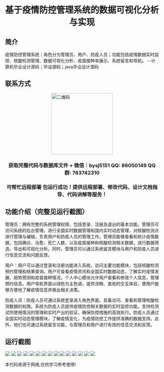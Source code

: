 <p><h1 align="center">基于疫情防控管理系统的数据可视化分析与实现</h1></p>

## 简介
疫情防控管理系统：角色分为管理员、用户、防疫人员；功能包括疫情数据实时监控、核酸检测管理、数据可视化分析、疫苗接种率展示、系统留言和导航。    --计算机毕业设计源码；毕设源码；java毕业设计源码


## 联系方式
<img src="https://bs-1329754181.cos.ap-shanghai.myqcloud.com/wx.jpg" alt="二维码" style="display: block; margin: 0 auto;" width="200px">
<p><h3 align="center">获取完整代码与数据库文件 + 微信：bysj5151 QQ: 86050149 QQ群: 783742310</h3></p>
<p><h3 align="center">可帮忙远程部署 包运行成功！提供远程部署、修改代码、设计文档指导、代码讲解等服务！</h3></p>

## 功能介绍（完整见运行截图）
管理员：拥有完整的系统管理权限，包括登录、注册及退出的基本功能。管理员可访问系统的后台管理，进行全国实时数据管理和国内实时动态管理，对核酸检测点进行管理与编辑，负责用户和防疫人员的管理工作。管理员能够查看和统计疫情数据，包括确诊、治愈、死亡人数，以及疫苗接种和核酸检测相关数据，进行数据筛选、导出和可视化分析。同时，管理员可以通过系统留言模块与用户和防疫人员进行信息交流和问题反馈。

用户：用户可以通过登录和注册功能进入系统，访问主要功能模块，包括核酸检测预约管理和结果查询。用户可查看疫情资讯和全国实时数据动态，了解实时疫情发展、趋势预测和疫苗接种情况。个人中心模块允许用户查看和修改个人信息，管理预约信息。用户导航界面以绿色为主色调，提供流畅、直观的交互体验，使用户能够方便地了解疫情信息并做出相关决策。

防疫人员：防疫人员可通过系统登录进入角色界面，具备访问、查看和管理核酸检测数据的权限。系统为防疫人员提供疫情防控相关数据的实时监控功能，支持检测试剂使用情况的管理和实时产出的验证，确保防控措施的高效执行。防疫人员通过全国实时动态管理模块，了解疫情变化，为疫情防控工作提供准确的数据支持。此外，他们也可通过系统留言功能，与管理员和用户进行有效的信息交流和反馈。


## 运行截图
![](https://bs-1329754181.cos.ap-shanghai.myqcloud.com/spring/EpidemicPreventionManagementSystemDataVisualizationAnalysisAndImplementation/img/001.jpg)
![](https://bs-1329754181.cos.ap-shanghai.myqcloud.com/spring/EpidemicPreventionManagementSystemDataVisualizationAnalysisAndImplementation/img/002.jpg)
![](https://bs-1329754181.cos.ap-shanghai.myqcloud.com/spring/EpidemicPreventionManagementSystemDataVisualizationAnalysisAndImplementation/img/003.jpg)
![](https://bs-1329754181.cos.ap-shanghai.myqcloud.com/spring/EpidemicPreventionManagementSystemDataVisualizationAnalysisAndImplementation/img/004.jpg)
![](https://bs-1329754181.cos.ap-shanghai.myqcloud.com/spring/EpidemicPreventionManagementSystemDataVisualizationAnalysisAndImplementation/img/005.jpg)
![](https://bs-1329754181.cos.ap-shanghai.myqcloud.com/spring/EpidemicPreventionManagementSystemDataVisualizationAnalysisAndImplementation/img/006.jpg)
![](https://bs-1329754181.cos.ap-shanghai.myqcloud.com/spring/EpidemicPreventionManagementSystemDataVisualizationAnalysisAndImplementation/img/007.jpg)
![](https://bs-1329754181.cos.ap-shanghai.myqcloud.com/spring/EpidemicPreventionManagementSystemDataVisualizationAnalysisAndImplementation/img/008.jpg)
![](https://bs-1329754181.cos.ap-shanghai.myqcloud.com/spring/EpidemicPreventionManagementSystemDataVisualizationAnalysisAndImplementation/img/009.jpg)
![](https://bs-1329754181.cos.ap-shanghai.myqcloud.com/spring/EpidemicPreventionManagementSystemDataVisualizationAnalysisAndImplementation/img/010.jpg)
![](https://bs-1329754181.cos.ap-shanghai.myqcloud.com/spring/EpidemicPreventionManagementSystemDataVisualizationAnalysisAndImplementation/img/011.jpg)
![](https://bs-1329754181.cos.ap-shanghai.myqcloud.com/spring/EpidemicPreventionManagementSystemDataVisualizationAnalysisAndImplementation/img/012.jpg)
![](https://bs-1329754181.cos.ap-shanghai.myqcloud.com/spring/EpidemicPreventionManagementSystemDataVisualizationAnalysisAndImplementation/img/013.jpg)
![](https://bs-1329754181.cos.ap-shanghai.myqcloud.com/spring/EpidemicPreventionManagementSystemDataVisualizationAnalysisAndImplementation/img/014.jpg)
![](https://bs-1329754181.cos.ap-shanghai.myqcloud.com/spring/EpidemicPreventionManagementSystemDataVisualizationAnalysisAndImplementation/img/015.jpg)

<p>本代码来源于网络,仅供学习参考使用!</p>
